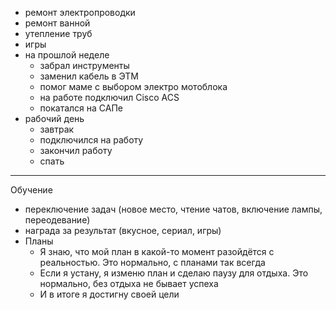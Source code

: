 - ремонт электропроводки
- ремонт ванной
- утепление труб
- игры
- на прошлой неделе
	- забрал инструменты
	- заменил кабель в ЭТМ
	- помог маме с выбором электро мотоблока
	- на работе подключил Cisco ACS
	- покатался на САПе
- рабочий день
	- завтрак
	- подключился на работу
	- закончил работу
	- спать

---
Обучение
- переключение задач (новое место, чтение чатов, включение лампы, переодевание)
- награда за результат (вкусное, сериал, игры)
- Планы
	- Я знаю, что мой план в какой-то момент разойдётся с реальностью. Это нормально, с планами так всегда
	- Если я устану, я изменю план и сделаю паузу для отдыха. Это нормально, без отдыха не бывает успеха
	- И в итоге я достигну своей цели